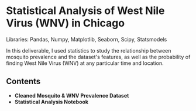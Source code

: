 # Statistical Analysis of West Nile Virus (WNV) in Chicago
Libraries: Pandas, Numpy, Matplotlib, Seaborn, Scipy, Statsmodels

In this deliverable, I used statistics to study the relationship between mosquito prevalence and the dataset's features, as well as the probability of finding West Nile Virus (WNV) at any particular time and location.

## Contents
 - **Cleaned Mosquito & WNV Prevalence Dataset**
 - **Statistical Analysis Notebook**

